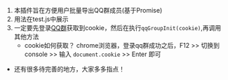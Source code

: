 1. 本插件旨在方便用户批量导出QQ群成员(基于Promise)
2. 用法在test.js中展示
3. 一定要先登录[QQ群](https://qun.qq.com/)获取到cookie，然后在执行`qqGroupInit(cookie)`,再调用其他方法
    * cookie如何获取？
        chrome浏览器，登录qq群成功之后，F12 >> 切换到console >> 输入 `document.cookie` >> Enter 即可


* 还有很多待完善的地方，大家多多指点！